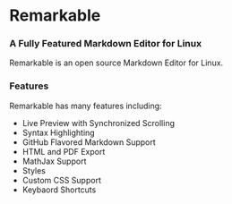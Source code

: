 # Remarkable

### A Fully Featured Markdown Editor for Linux
Remarkable is an open source Markdown Editor for Linux.


### Features
Remarkable has many features including:
- Live Preview with Synchronized Scrolling
- Syntax Highlighting
- GitHub Flavored Markdown Support
- HTML and PDF Export
- MathJax Support
- Styles
- Custom CSS Support
- Keybaord Shortcuts
